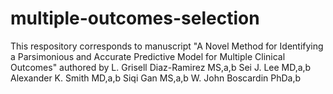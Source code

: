 # multiple-outcomes-selection
This respository corresponds to manuscript "A Novel Method for Identifying a Parsimonious and Accurate Predictive Model for Multiple Clinical Outcomes" authored by L. Grisell Diaz-Ramirez MS,a,b Sei J. Lee MD,a,b Alexander K. Smith MD,a,b Siqi Gan MS,a,b W. John Boscardin PhDa,b
